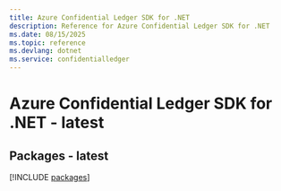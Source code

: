 ```yaml
---
title: Azure Confidential Ledger SDK for .NET
description: Reference for Azure Confidential Ledger SDK for .NET
ms.date: 08/15/2025
ms.topic: reference
ms.devlang: dotnet
ms.service: confidentialledger
---
```

# Azure Confidential Ledger SDK for .NET - latest
## Packages - latest
[!INCLUDE [packages](confidential-ledger-index.md)]